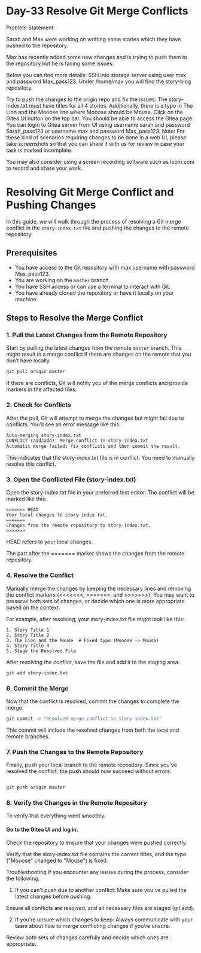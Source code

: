 # Day-33 Resolve Git Merge Conflicts

Problem Statement:

Sarah and Max were working on writting some stories which they have pushed to the repository. 

Max has recently added some new changes and is trying to push them to the repository but he is facing some issues. 

Below you can find more details: SSH into storage server using user max and password Max_pass123. Under /home/max you will find the story-blog repository. 

Try to push the changes to the origin repo and fix the issues. The story-index.txt must have titles for all 4 stories. Additionally, there is a typo in The Lion and the Mooose line where Mooose should be Mouse. Click on the Gitea UI button on the top bar. You should be able to access the Gitea page. You can login to Gitea server from UI using username sarah and password Sarah_pass123 or username max and password Max_pass123. Note: For these kind of scenarios requiring changes to be done in a web UI, please take screenshots so that you can share it with us for review in case your task is marked incomplete. 

You may also consider using a screen recording software such as loom.com to record and share your work.
# Resolving Git Merge Conflict and Pushing Changes

In this guide, we will walk through the process of resolving a Git merge conflict in the `story-index.txt` file and pushing the changes to the remote repository.

## Prerequisites
- You have access to the Git repository with max username with password Max_pass123.
- You are working on the `master` branch.
- You have SSH access or can use a terminal to interact with Git.
- You have already cloned the repository or have it locally on your machine.

## Steps to Resolve the Merge Conflict

### 1. **Pull the Latest Changes from the Remote Repository**

Start by pulling the latest changes from the remote `master` branch. This might result in a merge conflict if there are changes on the remote that you don’t have locally.

```bash
git pull origin master
```
If there are conflicts, Git will notify you of the merge conflicts and provide markers in the affected files.

### 2. Check for Conflicts
After the pull, Git will attempt to merge the changes but might fail due to conflicts. You’ll see an error message like this:

```bash
Auto-merging story-index.txt
CONFLICT (add/add): Merge conflict in story-index.txt
Automatic merge failed; fix conflicts and then commit the result.
```
This indicates that the story-index.txt file is in conflict. You need to manually resolve this conflict.

### 3. Open the Conflicted File (story-index.txt)
Open the story-index.txt file in your preferred text editor. The conflict will be marked like this:

```
<<<<<<< HEAD
Your local changes to story-index.txt.
=======
Changes from the remote repository to story-index.txt.
>>>>>>>
```
HEAD refers to your local changes.

The part after the ======= marker shows the changes from the remote repository.

### 4. Resolve the Conflict
Manually merge the changes by keeping the necessary lines and removing the conflict markers (<<<<<<<, =======, and >>>>>>>). You may want to preserve both sets of changes, or decide which one is more appropriate based on the context.

For example, after resolving, your story-index.txt file might look like this:

```
1. Story Title 1
2. Story Title 2
3. The Lion and the Mouse  # Fixed typo (Mooose -> Mouse)
4. Story Title 4
5. Stage the Resolved File
```
After resolving the conflict, save the file and add it to the staging area:

```bash
git add story-index.txt
```
### 6. Commit the Merge
Now that the conflict is resolved, commit the changes to complete the merge:

```bash
git commit -m "Resolved merge conflict in story-index.txt"
```
This commit will include the resolved changes from both the local and remote branches.

### 7. Push the Changes to the Remote Repository
Finally, push your local branch to the remote repository. Since you’ve resolved the conflict, the push should now succeed without errors:

```bash

git push origin master
```
### 8. Verify the Changes in the Remote Repository
To verify that everything went smoothly:

#### Go to the Gitea UI and log in.

Check the repository to ensure that your changes were pushed correctly.

Verify that the story-index.txt file contains the correct titles, and the typo ("Mooose" changed to "Mouse") is fixed.

Troubleshooting
If you encounter any issues during the process, consider the following:

1. If you can't push due to another conflict:
Make sure you've pulled the latest changes before pushing.

Ensure all conflicts are resolved, and all necessary files are staged (git add).

2. If you're unsure which changes to keep:
Always communicate with your team about how to merge conflicting changes if you're unsure.

Review both sets of changes carefully and decide which ones are appropriate.

